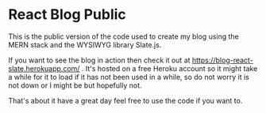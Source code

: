 # React Blog Public

This is the public version of the code used to create my blog using the MERN stack and the WYSIWYG library Slate.js.

If you want to see the blog in action then check it out at https://blog-react-slate.herokuapp.com/ . It's hosted on a free Heroku account so it might take a while for it to load if it has not been used in a while, so do not worry it is not down or I might be but hopefully not.

That's about it have a great day feel free to use the code if you want to.
